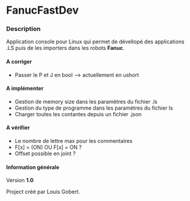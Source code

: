 # FanucFastDev

### Description
Application console pour Linux qui permet de dévellopé des applications .LS puis de les importers dans les robots **Fanuc**.

#### A corriger 

* Passer le P et J en bool --> actuellement en ushort
    

#### A implémenter

* Gestion de memory size dans les paramètres du fichier .ls
* Gestion du type de programme dans les paramètres du fichier ls
* Charger toutes les contantes depuis un fichier .json


#### A vérifier

* Le nombre de lettre max pour les commentaires
* F[x] = (ON)    OU   F[x] = ON ?
* Offset possible en joint ?

#### Information générale
Version **1.0**

Project créé par Louis Gobert.
